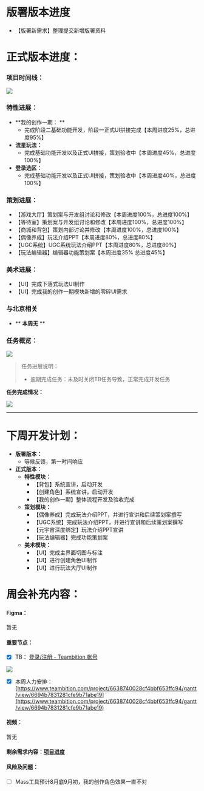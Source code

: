 # 版署版本进度
+ 【版署新需求】整理提交新增版署资料       

# 正式版本进度：
### 项目时间线：
![](https://cdn.nlark.com/yuque/0/2024/png/12926950/1721990606810-9647d188-492a-479a-aaa6-7243f3969aa7.png)

### 特性进展：
+ **我的创作一期：            **                    
    -  完成阶段二基础功能开发，阶段一正式UI拼接完成【本周进度25%，总进度95%】
+ **流星玩法：**
    -  完成基础功能开发以及正式UI拼接，策划验收中【本周进度45%，总进度100%】
+ **登录选区：**
    - 完成基础功能开发以及正式UI拼接，策划验收中【本周进度40%，总进度100%】 

### 策划进展：
+ 【游戏大厅】策划案与开发组讨论和修改【本周进度100%，总进度100%】                        
+ 【等待室】策划案与开发组讨论和修改【本周进度100%，总进度100%】                        
+ 【商城和背包】策划内部讨论并修改【本周进度100%，总进度100%】                        
+ 【偶像养成】玩法介绍PPT【本周进度80%，总进度80%】                        
+ 【UGC系统】UGC系统玩法介绍PPT【本周进度80%，总进度80%】                        
+ 【玩法编辑器】编辑器功能策划案【本周进度35%  总进度45%】     

### 美术进展：
+ 【UI】完成下落式玩法UI制作
+ 【UI】完成我的创作一期模块新增的零碎UI需求     

###  与北京相关                       
+ ** **本周无** **

### 任务概览：
![](https://cdn.nlark.com/yuque/0/2024/png/12926950/1723191124544-ecc37041-b796-4ce3-9dcd-684fa002e648.png)

> 任务进展说明：
>
> + 逾期完成任务：未及时关闭TB任务导致，正常完成开发任务
>

**任务完成情况：**

![](https://cdn.nlark.com/yuque/0/2024/png/12926950/1723191148847-897118e5-4ad8-4d19-a9d4-b369c4f06b5b.png)

****

# 下周开发计划：
+ **版署版本：**
    - 等候反馈，第一时间响应
+ **正式版本：**
    - **特性模块：**
        * 【背包】系统宣讲，启动开发
        * 【创建角色】系统宣讲，启动开发
        * 【我的创作一期】整体流程开发及验收完成
    - **策划模块：**
        * 【偶像养成】完成玩法介绍PPT，并进行宣讲和后续策划案撰写                
        * 【UGC系统】完成玩法介绍PPT，并进行宣讲和后续策划案撰写                
        * 【元宇宙深度绑定】玩法介绍PPT宣讲                
        * 【玩法编辑器】完成功能策划案              
    - **美术模块：**
        * 【UI】完成主界面切图与标注
        * 【UI】进行创建角色UI制作
        * 【UI】进行玩法大厅UI制作

# 周会补充内容：
#### Figma：
暂无

#### 重要节点：
- [x] TB：  [登录/注册 - Teambition 帐号](https://www.teambition.com/plugin/calendar)

![](https://cdn.nlark.com/yuque/0/2024/png/12926950/1723438587779-7ab8e4f5-478a-4ddd-bfa4-e22dfc899479.png)

- [x] 本周人力安排：[https://www.teambition.com/project/6638740028cf4bbf653ffc94/gantt/view/6694b7831281cfe9b71abe19](https://www.teambition.com/project/6638740028cf4bbf653ffc94/gantt/view/6694b7831281cfe9b71abe19)

#### 视频：
暂无

#### 剩余需求内容：[项目进度](https://snh48group.yuque.com/qim4en/cqb2hd/imwreymm116lreux#K3dE)
#### 风险及问题：
- [ ] Mass工具预计8月底9月初，我的创作角色效果一直不对


